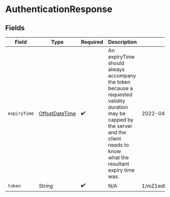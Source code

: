 # AuthenticationResponse


## Fields

| Field                                                                                                                                                                                 | Type                                                                                                                                                                                  | Required                                                                                                                                                                              | Description                                                                                                                                                                           | Example                                                                                                                                                                               |
| ------------------------------------------------------------------------------------------------------------------------------------------------------------------------------------- | ------------------------------------------------------------------------------------------------------------------------------------------------------------------------------------- | ------------------------------------------------------------------------------------------------------------------------------------------------------------------------------------- | ------------------------------------------------------------------------------------------------------------------------------------------------------------------------------------- | ------------------------------------------------------------------------------------------------------------------------------------------------------------------------------------- |
| `expiryTime`                                                                                                                                                                          | [OffsetDateTime](https://docs.oracle.com/javase/8/docs/api/java/time/OffsetDateTime.html)                                                                                             | :heavy_check_mark:                                                                                                                                                                    | An expiryTime should always accompany the token<br/>because a requested validity duration may be <br/>capped by the server and the client needs to know <br/>what the resultant expiry time was.<br/> | 2022-04-23T18:25:43.511Z                                                                                                                                                              |
| `token`                                                                                                                                                                               | *String*                                                                                                                                                                              | :heavy_check_mark:                                                                                                                                                                    | N/A                                                                                                                                                                                   | 1/mZ1edKKACtPAb7zGlwSzvs72PvhAbGmB8K1ZrGxpcNM                                                                                                                                         |
